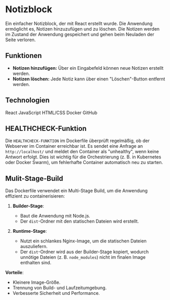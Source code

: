# Notizblock

Ein einfacher Notizblock, der mit React erstellt wurde. Die Anwendung ermöglicht es, Notizen hinzuzufügen und zu löschen. Die Notizen werden im Zustand der Anwendung gespeichert und gehen beim Neuladen der Seite verloren.

## Funktionen

- **Notizen hinzufügen:** Über ein Eingabefeld können neue Notizen erstellt werden.
- **Notizen löschen:** Jede Notiz kann über einen "Löschen"-Button entfernt werden.

## Technologien
React
JavaScript
HTML/CSS
Docker
GitHub

## HEALTHCHECK-Funktion

Die `HEALTHCHECK-FUNKTION` im Dockerfile überprüft regelmäßig, ob der Webserver im Container erreichbar ist. Es sendet eine Anfrage an `http://localhost/` und meldet den Container als "unhealthy", wenn keine Antwort erfolgt. Dies ist wichtig für die Orchestrierung (z. B. in Kubernetes oder Docker Swarm), um fehlerhafte Container automatisch neu zu starten.

## Mulit-Stage-Build

Das Dockerfile verwendet ein Multi-Stage Build, um die Anwendung effizient zu containerisieren:

1. **Builder-Stage**:
   - Baut die Anwendung mit Node.js.
   - Der `dist`-Ordner mit den statischen Dateien wird erstellt.

2. **Runtime-Stage**:
   - Nutzt ein schlankes Nginx-Image, um die statischen Dateien auszuliefern.
   - Der `dist`-Ordner wird aus der Builder-Stage kopiert, wodurch unnötige Dateien (z. B. `node_modules`) nicht im finalen Image enthalten sind.

**Vorteile**:
- Kleinere Image-Größe.
- Trennung von Build- und Laufzeitumgebung.
- Verbesserte Sicherheit und Performance.

